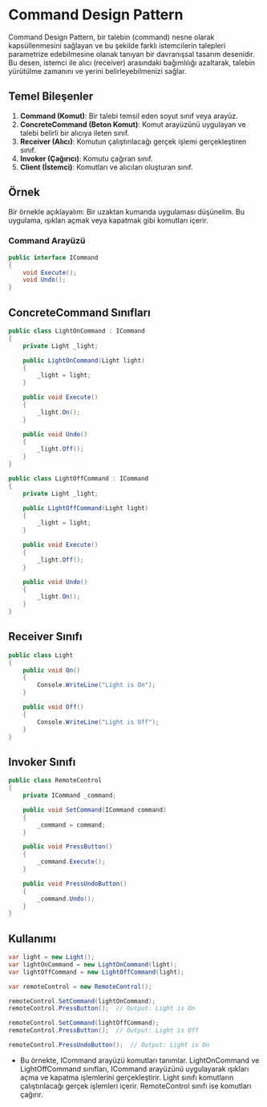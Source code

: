 # Command Design Pattern

Command Design Pattern, bir talebin (command) nesne olarak kapsüllenmesini sağlayan ve bu şekilde farklı istemcilerin talepleri parametrize edebilmesine olanak tanıyan bir davranışsal tasarım desenidir. Bu desen, istemci ile alıcı (receiver) arasındaki bağımlılığı azaltarak, talebin yürütülme zamanını ve yerini belirleyebilmenizi sağlar.

## Temel Bileşenler

1. **Command (Komut)**: Bir talebi temsil eden soyut sınıf veya arayüz.
2. **ConcreteCommand (Beton Komut)**: Komut arayüzünü uygulayan ve talebi belirli bir alıcıya ileten sınıf.
3. **Receiver (Alıcı)**: Komutun çalıştırılacağı gerçek işlemi gerçekleştiren sınıf.
4. **Invoker (Çağırıcı)**: Komutu çağıran sınıf.
5. **Client (İstemci)**: Komutları ve alıcıları oluşturan sınıf.

## Örnek

Bir örnekle açıklayalım: Bir uzaktan kumanda uygulaması düşünelim. Bu uygulama, ışıkları açmak veya kapatmak gibi komutları içerir.

### Command Arayüzü

```csharp
public interface ICommand
{
    void Execute();
    void Undo();
}
```
## ConcreteCommand Sınıfları

```csharp
public class LightOnCommand : ICommand
{
    private Light _light;

    public LightOnCommand(Light light)
    {
        _light = light;
    }

    public void Execute()
    {
        _light.On();
    }

    public void Undo()
    {
        _light.Off();
    }
}

public class LightOffCommand : ICommand
{
    private Light _light;

    public LightOffCommand(Light light)
    {
        _light = light;
    }

    public void Execute()
    {
        _light.Off();
    }

    public void Undo()
    {
        _light.On();
    }
}
```

## Receiver Sınıfı

```csharp
public class Light
{
    public void On()
    {
        Console.WriteLine("Light is On");
    }

    public void Off()
    {
        Console.WriteLine("Light is Off");
    }
}
```
## Invoker Sınıfı

```csharp   
public class RemoteControl
{
    private ICommand _command;

    public void SetCommand(ICommand command)
    {
        _command = command;
    }

    public void PressButton()
    {
        _command.Execute();
    }

    public void PressUndoButton()
    {
        _command.Undo();
    }
}
```
## Kullanımı

```csharp
var light = new Light();
var lightOnCommand = new LightOnCommand(light);
var lightOffCommand = new LightOffCommand(light);

var remoteControl = new RemoteControl();

remoteControl.SetCommand(lightOnCommand);
remoteControl.PressButton();  // Output: Light is On

remoteControl.SetCommand(lightOffCommand);
remoteControl.PressButton();  // Output: Light is Off

remoteControl.PressUndoButton();  // Output: Light is On
```

- Bu örnekte, ICommand arayüzü komutları tanımlar. LightOnCommand ve LightOffCommand sınıfları, ICommand arayüzünü uygulayarak ışıkları açma ve kapatma işlemlerini gerçekleştirir. Light sınıfı komutların çalıştırılacağı gerçek işlemleri içerir. RemoteControl sınıfı ise komutları çağırır.
